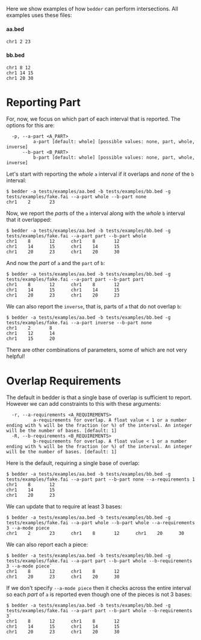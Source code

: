 Here we show examples of how `bedder` can perform intersections. All examples uses these files:

#### aa.bed

```
chr1 2 23
```

#### bb.bed

```
chr1 8 12
chr1 14 15
chr1 20 30
```

# Reporting Part

For, now, we focus on which part of each interval that is reported. The options for this are:

```
  -p, --a-part <A_PART>
          a-part [default: whole] [possible values: none, part, whole, inverse]
      --b-part <B_PART>
          b-part [default: whole] [possible values: none, part, whole, inverse]
```

Let's start with reporting the *whole* `a` interval if it overlaps and *none* of the `b` interval:

```
$ bedder -a tests/examples/aa.bed -b tests/examples/bb.bed -g tests/examples/fake.fai --a-part whole --b-part none
chr1    2       23
```

Now, we report the *part*s of the `a` interval along with the *whole* `b` interval that it overlapped:

```
$ bedder -a tests/examples/aa.bed -b tests/examples/bb.bed -g tests/examples/fake.fai --a-part part --b-part whole
chr1    8       12      chr1    8       12
chr1    14      15      chr1    14      15
chr1    20      23      chr1    20      30
```

And now the *part* of `a` and the `part` of `b`:

```
$ bedder -a tests/examples/aa.bed -b tests/examples/bb.bed -g tests/examples/fake.fai --a-part part --b-part part
chr1    8       12      chr1    8       12
chr1    14      15      chr1    14      15
chr1    20      23      chr1    20      23
```

We can also report the `inverse`, that is, parts of `a` that do not overlap `b`:

```
$ bedder -a tests/examples/aa.bed -b tests/examples/bb.bed -g tests/examples/fake.fai --a-part inverse --b-part none
chr1    2       8
chr1    12      14
chr1    15      20
```

There are other combinations of parameters, some of which are not very helpful!

# Overlap Requirements

The default in bedder is that a single base of overlap is sufficient to report. However we can add constraints to this with these arguments:

```
  -r, --a-requirements <A_REQUIREMENTS>
          a-requirements for overlap. A float value < 1 or a number ending with % will be the fraction (or %) of the interval. An integer will be the number of bases. [default: 1]
  -R, --b-requirements <B_REQUIREMENTS>
          b-requirements for overlap. A float value < 1 or a number ending with % will be the fraction (or %) of the interval. An integer will be the number of bases. [default: 1]
```

Here is the default, requiring a single base of overlap:

```
$ bedder -a tests/examples/aa.bed -b tests/examples/bb.bed -g tests/examples/fake.fai --a-part part --b-part none --a-requirements 1
chr1    8       12
chr1    14      15
chr1    20      23
```

We can update that to require at least 3 bases:

```
$ bedder -a tests/examples/aa.bed -b tests/examples/bb.bed -g tests/examples/fake.fai --a-part whole --b-part whole --a-requirements 3 --a-mode piece
chr1    2       23      chr1    8       12      chr1    20      30
```

We can also report each a piece:

```
$ bedder -a tests/examples/aa.bed -b tests/examples/bb.bed -g tests/examples/fake.fai --a-part part --b-part whole --b-requirements 3 --a-mode piece`
chr1    8       12      chr1    8       12
chr1    20      23      chr1    20      30
```

If we don't specify `--a-mode piece` then it checks across the entire interval so each *part* of `a` is reported even though one of the pieces is not 3 bases:

```
$ bedder -a tests/examples/aa.bed -b tests/examples/bb.bed -g tests/examples/fake.fai --a-part part --b-part whole --b-requirements 3`
chr1    8       12      chr1    8       12
chr1    14      15      chr1    14      15
chr1    20      23      chr1    20      30
```
